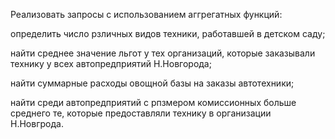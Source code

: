 Реализовать запросы с использованием аггрегатных функций:

определить число рзличных видов техники, работавшей в детском саду;

найти среднее значение льгот у тех организаций, которые заказывали технику у всех автопредприятий Н.Новгорода;

найти суммарные расходы овощной базы на заказы автотехники;

найти среди автопредприятий с рпзмером комиссионных больше среднего те, которые предоставляли технику в организации Н.Новгрода.

